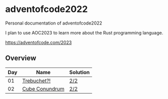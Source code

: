 # adventofcode2022
Personal documentation of adventofcode2022    

I plan to use AOC2023 to learn more about the Rust programming language.   

https://adventofcode.com/2023  

## Overview

| Day | Name                                                             | Solution |
| --- | ---------------------------------------------------------------- | ----- |
| 01  | [Trebuchet?!](https://adventofcode.com/2023/day/1)          | [2/2](https://github.com/42mb/advent-of-code/blob/main/adventofcode2023/day01/main.rs)     |
| 02  | [Cube Conundrum](https://adventofcode.com/2023/day/2)       | [2/2]()    |
